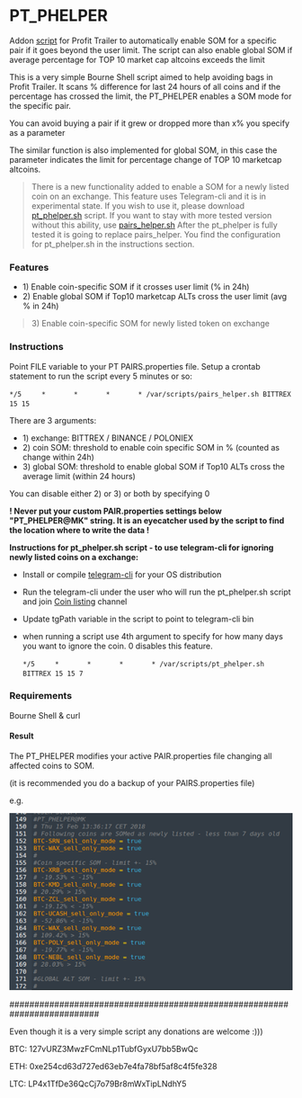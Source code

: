 

# PT_PHELPER
Addon [script](https://github.com/emx0r/PT_PHELPER/blob/master/pairs_helper.sh) for Profit Trailer to automatically enable SOM for a specific pair if it goes beyond the user limit.
The script can also enable global SOM if average percentage for TOP 10 market cap altcoins exceeds the limit

This is a very simple Bourne Shell script aimed to help avoiding bags in Profit Trailer.
It scans % difference for last 24 hours of all coins and if the percentage has crossed the limit, the PT_PHELPER
enables a SOM mode for the specific pair.

You can avoid buying a pair if it grew or dropped more than x% you specify as a parameter

The similar function is also implemented for global SOM, in this case the parameter indicates the limit
for percentage change of TOP 10 marketcap altcoins.

>There is a new functionality added to enable a SOM for a newly listed coin on an exchange.
This feature uses Telegram-cli and it is in experimental state. If you wish to use it, please download
[pt_phelper.sh](https://github.com/emx0r/PT_PHELPER/blob/master/pt_phelper.sh) script. If you want to stay with more tested version without this ability, use [pairs_helper.sh](https://github.com/emx0r/PT_PHELPER/blob/master/pairs_helper.sh)
After the pt_phelper is fully tested it is going to replace pairs_helper.
You find the configuration for pt_phelper.sh in the instructions section.

### Features

- 1\) Enable coin-specific SOM if it crosses user limit (% in 24h)
- 2\) Enable global SOM if Top10 marketcap ALTs cross the user limit (avg % in 24h)
> 3\) Enable coin-specific SOM for newly listed token on exchange

### Instructions

Point FILE variable to your PT PAIRS.properties file.
Setup a crontab statement to run the script every 5 minutes or so:

`*/5     *       *       *       * /var/scripts/pairs_helper.sh BITTREX 15 15`

There are 3 arguments:

- 1\) exchange:   BITTREX / BINANCE / POLONIEX
- 2\) coin SOM:   threshold to enable coin specific SOM in % (counted as change within 24h)
- 3\) global SOM: threshold to enable global SOM if Top10 ALTs cross the average limit (within 24 hours) 

You can disable either 2) or 3) or both by specifying 0

**! Never put your custom PAIR.properties settings below "PT_PHELPER@MK" string. It is an eyecatcher used by the script to
find the location where to write the data !**


**Instructions for pt_phelper.sh script - to use telegram-cli for ignoring newly listed coins on a exchange:**

- Install or compile [telegram-cli](https://github.com/vysheng/tg) for your OS distribution
- Run the telegram-cli under the user who will run the pt_phelper.sh script and join [Coin listing](https://t.me/coin_listing) channel
- Update tgPath variable in the script to point to telegram-cli bin
- when running a script use 4th argument to specify for how many days you want to ignore the coin.
  0 disables this feature.
  
  `*/5     *       *       *       * /var/scripts/pt_phelper.sh BITTREX 15 15 7`


### Requirements

Bourne Shell & curl

#### Result
The PT_PHELPER modifies your active PAIR.properties file changing all affected coins to SOM.

(it is recommended you do a backup of your PAIRS.properties file)

e.g.


![Alt text](newCoins.png?raw=true "PAIRS")

##########################################################################

Even though it is a very simple script any donations are welcome :)))

BTC: 127vURZ3MwzFCmNLp1TubfGyxU7bb5BwQc

ETH: 0xe254cd63d727ed63eb7e4fa78bf5af8c4f5fe328

LTC: LP4x1TfDe36QcCj7o79Br8mWxTipLNdhY5
